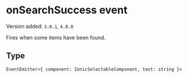# onSearchSuccess event

Version added: `3.0.1`, `4.0.0`

Fires when some items have been found.

## Type

`EventEmitter<{ component: IonicSelectableComponent, text: string }>`
